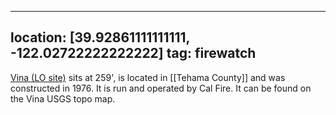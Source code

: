 
---
location: [39.92861111111111, -122.02722222222222]
tag: firewatch
---

[Vina (LO site)](http://www.peakbagging.com/CALookoutPhotos/Vina.html) sits at 259', is located in [[Tehama County]] and was constructed in 1976. It is run and operated by Cal Fire. It can be found on the Vina USGS topo map.
